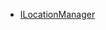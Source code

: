 
- [ILocationManager](https://android.googlesource.com/platform/frameworks/base/+/refs/heads/android13-release/location/java/android/location/ILocationManager.aidl)